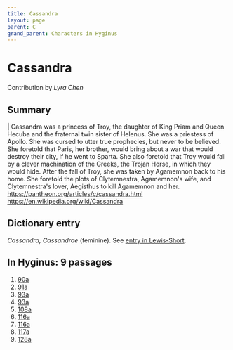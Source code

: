 ```yaml
---
title: Cassandra
layout: page
parent: C
grand_parent: Characters in Hyginus
---
```



# Cassandra


Contribution by *Lyra Chen*


## Summary

| Cassandra was a princess of Troy, the daughter of King Priam and Queen Hecuba and the fraternal twin sister of Helenus. She was a priestess of Apollo. She was cursed to utter true prophecies, but never to be believed. She foretold that Paris, her brother, would bring about a war that would destroy their city, if he went to Sparta. She also foretold that Troy would fall by a clever machination of the Greeks, the Trojan Horse, in which they would hide. After the fall of Troy, she was taken by Agamemnon back to his home. She foretold the plots of Clytemnestra, Agamemnon's wife, and Clytemnestra's lover, Aegisthus to kill Agamemnon and her.  <https://pantheon.org/articles/c/cassandra.html> <https://en.wikipedia.org/wiki/Cassandra>


## Dictionary entry

*Cassandra, Cassandrae* (feminine). See [entry in Lewis-Short](http://folio2.furman.edu/lewis-short/index.html?urn=urn:cite2:hmt:ls.markdown:n6944).


## In Hyginus:  9 passages

1. [90a](https://lingualatina.github.io/texts/browsable/hyginus/90a/)
1. [91a](https://lingualatina.github.io/texts/browsable/hyginus/91a/)
1. [93a](https://lingualatina.github.io/texts/browsable/hyginus/93a/)
1. [93a](https://lingualatina.github.io/texts/browsable/hyginus/93a/)
1. [108a](https://lingualatina.github.io/texts/browsable/hyginus/108a/)
1. [116a](https://lingualatina.github.io/texts/browsable/hyginus/116a/)
1. [116a](https://lingualatina.github.io/texts/browsable/hyginus/116a/)
1. [117a](https://lingualatina.github.io/texts/browsable/hyginus/117a/)
1. [128a](https://lingualatina.github.io/texts/browsable/hyginus/128a/)